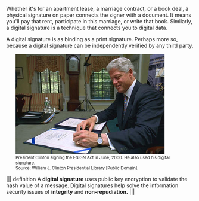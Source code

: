 Whether it's for an apartment lease, a marriage contract, or a book deal, a physical signature on paper connects the signer with a document. It means you'll pay that rent, participate in this marriage, or write that book.  Similarly, a digital signature is a technique that connects you to digital data. 

A digital signature is as binding as a print signature.  Perhaps more so, because a digital signature  can be independently verified by any third party.

<figure class="snippetimg" style="margin: 0 auto;width:90%">
  <img src=".guides/img/Clintonsigning.jpg" alt="In the Oval Office, President Clinton signing into law S. 2392 the Year 2000 Information and Readiness Disclosure Act.By Infrogmation of New Orleans [CC BY 2.0], via Wikimedia Commons">
  <figcaption style="font-size: 0.8em; text-align: left;"> President Clinton signing the ESIGN Act in June, 2000. He also used his digital signature. 
  </br>
 Source: William J. Clinton Presidential Library [Public Domain].</figcaption>
</figure>


||| definition
A **digital signature** uses public key encryption to validate the hash value of a message. Digital signatures help solve the information security issues of **integrity** and **non-repudiation.** 
|||
